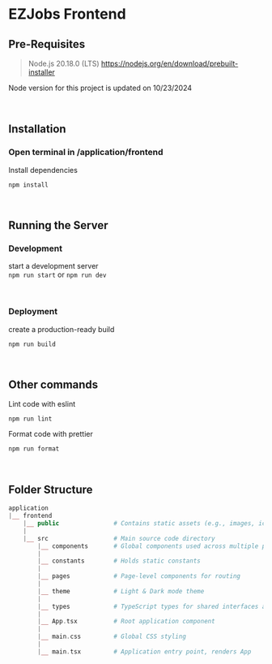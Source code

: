 # EZJobs Frontend

## Pre-Requisites

> Node.js 20.18.0 (LTS)
> https://nodejs.org/en/download/prebuilt-installer

Node version for this project is updated on 10/23/2024

 <br>

## Installation

### Open terminal in /application/frontend

Install dependencies

```
npm install
```

<br>

## Running the Server

### Development

start a development server <br>
`npm run start` or `npm run dev`

<br>

### Deployment

create a production-ready build

```
npm run build
```

<br>

## Other commands

Lint code with eslint

```
npm run lint
```

Format code with prettier

```
npm run format
```

<br>

## Folder Structure

```php
application
|__ frontend
    |__ public               # Contains static assets (e.g., images, icons)
    |
    |__ src                  # Main source code directory
        |__ components       # Global components used across multiple pages
        |
        |__ constants        # Holds static constants
        |
        |__ pages            # Page-level components for routing
        |
        |__ theme            # Light & Dark mode theme
        |
        |__ types            # TypeScript types for shared interfaces and types
        |
        |__ App.tsx          # Root application component
        |
        |__ main.css         # Global CSS styling
        |
        |__ main.tsx         # Application entry point, renders App
```

